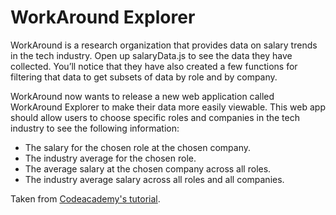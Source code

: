 <h1>WorkAround Explorer</h1>

<p>WorkAround is a research organization that provides data on salary trends in the tech industry. Open up salaryData.js to see the data they have collected. You’ll notice that they have also created a few functions for filtering that data to get subsets of data by role and by company.</p>

<p>WorkAround now wants to release a new web application called WorkAround Explorer to make their data more easily viewable. This web app should allow users to choose specific roles and companies in the tech industry to see the following information:</p>

<ul>
<li>The salary for the chosen role at the chosen company.</li>
<li>The industry average for the chosen role.</li>
<li>The average salary at the chosen company across all roles.</li>
<li>The industry average salary across all roles and all companies.</li>
</ul>

Taken from [Codeacademy's tutorial](https://www.codecademy.com/paths/build-web-apps-with-react/tracks/bwa-modern-javascript-modules-and-browser-compatibility/modules/es-6-modules/projects/es6-modules-workaround).
